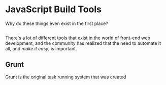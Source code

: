 # JavaScript Build Tools

Why do these things even exist in the first place?

<img src="https://imgs.xkcd.com/comics/automation.png" alt="">

There's a lot of different tools that exist in the world of front-end web development, and the community has realized that the need to automate it all, and *make it easy*, is important.

## Grunt

Grunt is the original task running system that was created
